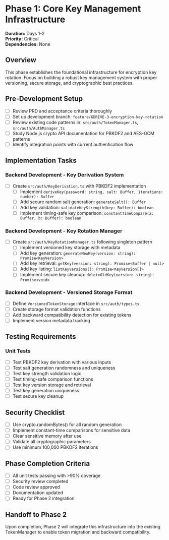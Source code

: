 # Phase 1: Core Key Management Infrastructure

**Duration:** Days 1-2  
**Priority:** Critical  
**Dependencies:** None

## Overview

This phase establishes the foundational infrastructure for encryption key rotation. Focus on building a robust key management system with proper versioning, secure storage, and cryptographic best practices.

## Pre-Development Setup

- [ ] Review PRD and acceptance criteria thoroughly
- [ ] Set up development branch: `feature/GDRIVE-3-encryption-key-rotation`
- [ ] Review existing code patterns in: `src/auth/TokenManager.ts`, `src/auth/AuthManager.ts`
- [ ] Study Node.js crypto API documentation for PBKDF2 and AES-GCM patterns
- [ ] Identify integration points with current authentication flow

## Implementation Tasks

### Backend Development - Key Derivation System

- [ ] Create `src/auth/KeyDerivation.ts` with PBKDF2 implementation
  - [ ] Implement `deriveKey(password: string, salt: Buffer, iterations: number): Buffer`
  - [ ] Add secure random salt generation: `generateSalt(): Buffer`
  - [ ] Add key validation: `validateKeyStrength(key: Buffer): boolean`
  - [ ] Implement timing-safe key comparison: `constantTimeCompare(a: Buffer, b: Buffer): boolean`

### Backend Development - Key Rotation Manager

- [ ] Create `src/auth/KeyRotationManager.ts` following singleton pattern
  - [ ] Implement versioned key storage with metadata
  - [ ] Add key generation: `generateNewKey(version: string): Promise<KeyVersion>`
  - [ ] Add key retrieval: `getKey(version: string): Promise<Buffer | null>`
  - [ ] Add key listing: `listKeyVersions(): Promise<KeyVersion[]>`
  - [ ] Implement secure key cleanup: `deleteOldKey(version: string): Promise<void>`

### Backend Development - Versioned Storage Format

- [ ] Define `VersionedTokenStorage` interface in `src/auth/types.ts`
- [ ] Create storage format validation functions
- [ ] Add backward compatibility detection for existing tokens
- [ ] Implement version metadata tracking

## Testing Requirements

### Unit Tests

- [ ] Test PBKDF2 key derivation with various inputs
- [ ] Test salt generation randomness and uniqueness
- [ ] Test key strength validation logic
- [ ] Test timing-safe comparison functions
- [ ] Test key version storage and retrieval
- [ ] Test key generation uniqueness
- [ ] Test secure key cleanup

## Security Checklist

- [ ] Use crypto.randomBytes() for all random generation
- [ ] Implement constant-time comparisons for sensitive data
- [ ] Clear sensitive memory after use
- [ ] Validate all cryptographic parameters
- [ ] Use minimum 100,000 PBKDF2 iterations

## Phase Completion Criteria

- [ ] All unit tests passing with >90% coverage
- [ ] Security review completed
- [ ] Code review approved
- [ ] Documentation updated
- [ ] Ready for Phase 2 integration

## Handoff to Phase 2

Upon completion, Phase 2 will integrate this infrastructure into the existing TokenManager to enable token migration and backward compatibility.